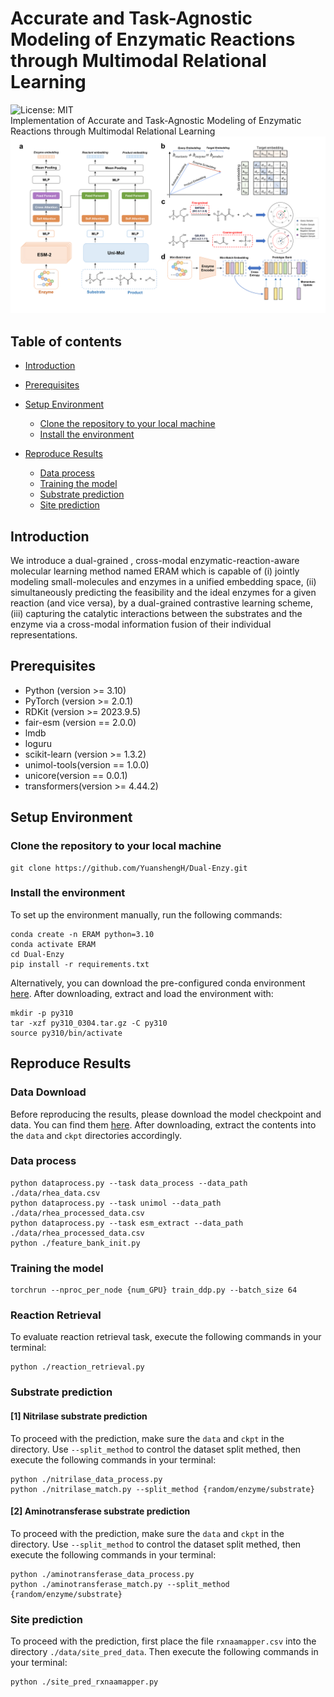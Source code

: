 # Accurate and Task-Agnostic Modeling of Enzymatic Reactions through Multimodal Relational Learning
![License: MIT](https://img.shields.io/badge/License-MIT-yellow.svg) <br>
Implementation of Accurate and Task-Agnostic Modeling of Enzymatic Reactions through Multimodal Relational Learning<br>
![model_overview](./figure/model_overview.png)


## Table of contents

- [Introduction](#introduction)
- [Prerequisites](#prerequisites)
- [Setup Environment](#setup-environment)
  - [Clone the repository to your local machine](#clone-the-repository-to-your-local-machine)
  - [Install the environment](#install-the-environment)

- [Reproduce Results](#reproduce-results)

  - [Data process](#data-process)
  - [Training the model](#training-the-model)
  - [Substrate prediction](#substrate-prediction)
  - [Site prediction](#site-prediction)


## Introduction

We introduce a dual-grained , cross-modal enzymatic-reaction-aware molecular learning method named ERAM which is capable of  (i) jointly modeling small-molecules and enzymes in a unified embedding space, (ii) simultaneously predicting the feasibility and the ideal enzymes for a given reaction (and vice versa), by a dual-grained contrastive learning scheme, (iii) capturing the catalytic interactions between the substrates and the enzyme via a cross-modal information fusion of their individual representations.

## Prerequisites
* Python (version >= 3.10) 
* PyTorch (version >= 2.0.1) 
* RDKit (version >= 2023.9.5)
* fair-esm (version == 2.0.0)
* lmdb 
* loguru 
* scikit-learn (version >= 1.3.2)
* unimol-tools(version == 1.0.0)
* unicore(version == 0.0.1)
* transformers(version >= 4.44.2)

## Setup Environment

### Clone the repository to your local machine

```
git clone https://github.com/YuanshengH/Dual-Enzy.git
```

### Install the environment
To set up the environment manually, run the following commands:
```
conda create -n ERAM python=3.10
conda activate ERAM
cd Dual-Enzy
pip install -r requirements.txt
```

Alternatively, you can download the pre-configured conda environment [here](https://drive.google.com/file/d/1lJmY1akkfrQGpb_ck-P8G0jzHjXcSFJZ/view?usp=sharing "download env"). After downloading, extract and load the environment with:
```
mkdir -p py310
tar -xzf py310_0304.tar.gz -C py310
source py310/bin/activate
```

## Reproduce Results

### Data Download
Before reproducing the results, please download the model checkpoint and data. You can find them [here](https://drive.google.com/file/d/1o-i4cl2u5j6cL5RDbutAeoQTuZxpD6ND/view?usp=sharing "download").  After downloading, extract the contents into the `data` and `ckpt` directories accordingly.

### Data process

```
python dataprocess.py --task data_process --data_path ./data/rhea_data.csv
python dataprocess.py --task unimol --data_path ./data/rhea_processed_data.csv
python dataprocess.py --task esm_extract --data_path ./data/rhea_processed_data.csv
python ./feature_bank_init.py
```

### Training the model
```
torchrun --nproc_per_node {num_GPU} train_ddp.py --batch_size 64
``` 

### Reaction Retrieval
To evaluate reaction retrieval task, execute the following commands in your terminal:
```
python ./reaction_retrieval.py
```

### Substrate prediction
#### [1] Nitrilase substrate prediction
To proceed with the prediction, make sure the `data` and `ckpt` in the directory. Use `--split_method` to control the dataset split methed, then execute the following commands in your terminal:
```
python ./nitrilase_data_process.py
python ./nitrilase_match.py --split_method {random/enzyme/substrate}
```

#### [2] Aminotransferase substrate prediction
To proceed with the prediction, make sure the `data` and `ckpt` in the directory. Use `--split_method` to control the dataset split methed, then execute the following commands in your terminal:
```
python ./aminotransferase_data_process.py
python ./aminotransferase_match.py --split_method {random/enzyme/substrate}
```

### Site prediction
To proceed with the prediction, first place the file `rxnaamapper.csv` into the directory `./data/site_pred_data`. Then execute the following commands in your terminal:
```
python ./site_pred_rxnaamapper.py
```